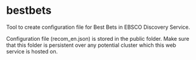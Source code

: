 # bestbets
Tool to create configuration file for Best Bets in EBSCO Discovery Service.

Configuration file (recom_en.json) is stored in the public folder. Make sure that this folder is persistent over any potential cluster which this web service is hosted on. 
